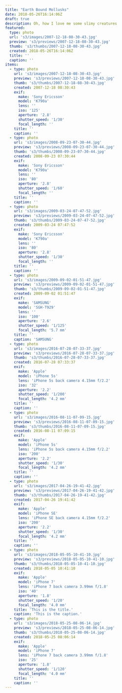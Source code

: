 ```yaml
---
title: "Earth Bound Mollusks"
date: 2018-05-26T16:14:06Z
draft: true
description: Oh, how I love me some slimy creatures
featured:
  type: photo
  url: 's3/images/2007-12-18-08-30-43.jpg'
  preview: 's3/previews/2007-12-18-08-30-43.jpg'
  thumb: 's3/thumbs/2007-12-18-08-30-43.jpg'
  created: 2018-05-26T16:14:06Z
  title: ''
  caption: ''
items:
  - type: photo
    url: 's3/images/2007-12-18-08-30-43.jpg'
    preview: 's3/previews/2007-12-18-08-30-43.jpg'
    thumb: 's3/thumbs/2007-12-18-08-30-43.jpg'
    created: 2007-12-18 08:30:43
    exif:
      make: 'Sony Ericsson'
      model: 'K790a'
      lens: ''
      iso: '125'
      aperture: '2.8'
      shutter_speed: '1/30'
      focal_length: ''
    title: ''
    caption: ''
  - type: photo
    url: 's3/images/2008-09-23-07-30-44.jpg'
    preview: 's3/previews/2008-09-23-07-30-44.jpg'
    thumb: 's3/thumbs/2008-09-23-07-30-44.jpg'
    created: 2008-09-23 07:30:44
    exif:
      make: 'Sony Ericsson'
      model: 'K790a'
      lens: ''
      iso: '80'
      aperture: '2.8'
      shutter_speed: '1/60'
      focal_length: ''
    title: ''
    caption: ''
  - type: photo
    url: 's3/images/2009-03-24-07-47-52.jpg'
    preview: 's3/previews/2009-03-24-07-47-52.jpg'
    thumb: 's3/thumbs/2009-03-24-07-47-52.jpg'
    created: 2009-03-24 07:47:52
    exif:
      make: 'Sony Ericsson'
      model: 'K790a'
      lens: ''
      iso: '80'
      aperture: '2.8'
      shutter_speed: '1/30'
      focal_length: ''
    title: ''
    caption: ''
  - type: photo
    url: 's3/images/2009-09-02-01-51-47.jpg'
    preview: 's3/previews/2009-09-02-01-51-47.jpg'
    thumb: 's3/thumbs/2009-09-02-01-51-47.jpg'
    created: 2009-09-02 01:51:47
    exif:
      make: 'SAMSUNG'
      model: 'SGH-T929'
      lens: ''
      iso: '100'
      aperture: '2.6'
      shutter_speed: '1/125'
      focal_length: '5.7 mm'
    title: ''
    caption: 'SAMSUNG'
  - type: photo
    url: 's3/images/2016-07-28-07-33-37.jpg'
    preview: 's3/previews/2016-07-28-07-33-37.jpg'
    thumb: 's3/thumbs/2016-07-28-07-33-37.jpg'
    created: 2016-07-28 07:33:37
    exif:
      make: 'Apple'
      model: 'iPhone 5s'
      lens: 'iPhone 5s back camera 4.15mm f/2.2'
      iso: '32'
      aperture: '2.2'
      shutter_speed: '1/200'
      focal_length: '4.2 mm'
    title: ''
    caption: ''
  - type: photo
    url: 's3/images/2016-08-11-07-09-15.jpg'
    preview: 's3/previews/2016-08-11-07-09-15.jpg'
    thumb: 's3/thumbs/2016-08-11-07-09-15.jpg'
    created: 2016-08-11 07:09:15
    exif:
      make: 'Apple'
      model: 'iPhone 5s'
      lens: 'iPhone 5s back camera 4.15mm f/2.2'
      iso: '200'
      aperture: '2.2'
      shutter_speed: '1/30'
      focal_length: '4.2 mm'
    title: ''
    caption: ''
  - type: photo
    url: 's3/images/2017-04-26-19-41-42.jpg'
    preview: 's3/previews/2017-04-26-19-41-42.jpg'
    thumb: 's3/thumbs/2017-04-26-19-41-42.jpg'
    created: 2017-04-26 19:41:42
    exif:
      make: 'Apple'
      model: 'iPhone SE'
      lens: 'iPhone SE back camera 4.15mm f/2.2'
      iso: '200'
      aperture: '2.2'
      shutter_speed: '1/30'
      focal_length: '4.2 mm'
    title: ''
    caption: ''
  - type: photo
    url: 's3/images/2018-05-05-10-41-10.jpg'
    preview: 's3/previews/2018-05-05-10-41-10.jpg'
    thumb: 's3/thumbs/2018-05-05-10-41-10.jpg'
    created: 2018-05-05 10:41:10
    exif:
      make: 'Apple'
      model: 'iPhone 7'
      lens: 'iPhone 7 back camera 3.99mm f/1.8'
      iso: '40'
      aperture: '1.8'
      shutter_speed: '1/20'
      focal_length: '4.0 mm'
    title: 'This is the title.'
    caption: 'This is the caption.'
  - type: photo
    url: 's3/images/2018-05-25-08-06-14.jpg'
    preview: 's3/previews/2018-05-25-08-06-14.jpg'
    thumb: 's3/thumbs/2018-05-25-08-06-14.jpg'
    created: 2018-05-25 08:06:14
    exif:
      make: 'Apple'
      model: 'iPhone 7'
      lens: 'iPhone 7 back camera 3.99mm f/1.8'
      iso: '25'
      aperture: '1.8'
      shutter_speed: '1/120'
      focal_length: '4.0 mm'
    title: ''
    caption: ''
---
```

